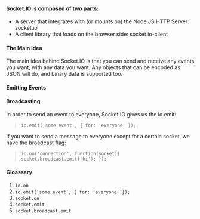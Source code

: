 #### Socket.IO is composed of two parts:

* A server that integrates with (or mounts on) the Node.JS HTTP Server: socket.io
* A client library that loads on the browser side: socket.io-client

#### The Main Idea
The main idea behind Socket.IO is that you can send and receive any events you want, with any data you want. Any objects that can be encoded as JSON will do, and binary data is supported too.

#### Emitting Events

#### Broadcasting

In order to send an event to everyone, Socket.IO gives us the io.emit:

> `io.emit('some event', { for: 'everyone' });`

If you want to send a message to everyone except for a certain socket, we have the broadcast flag:

> `io.on('connection', function(socket){
  socket.broadcast.emit('hi');
});`

#### Gloassary
1. `io.on`
2. `io.emit('some event', { for: 'everyone' });`
3. `socket.on`
4. `socket.emit`
5. `socket.broadcast.emit`
